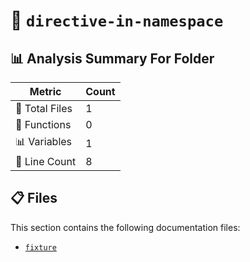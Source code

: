 # 📁 `directive-in-namespace`

## 📊 Analysis Summary For Folder

| Metric | Count |
|--------|-------|
| 📁 Total Files | 1 |
| 🔧 Functions | 0 |
| 📊 Variables | 1 |
| 🔢 Line Count | 8 |


## 📋 Files

This section contains the following documentation files:

- [`fixture`](./fixture.md)